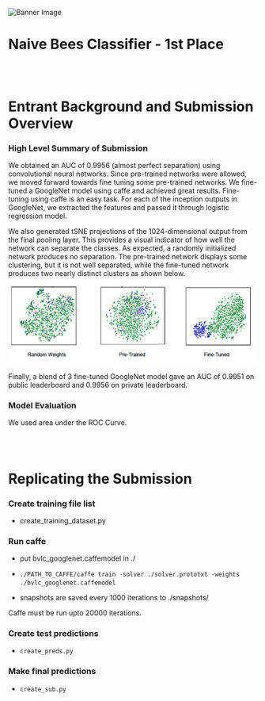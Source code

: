 ![Banner Image](https://s3.amazonaws.com/drivendata/comp_images/bombus_metis_tile.jpeg)
# Naive Bees Classifier - 1st Place
<br> <br>
# Entrant Background and Submission Overview

### High Level Summary of Submission
We obtained an AUC of 0.9956 (almost perfect separation) using convolutional
neural networks.  Since pre-trained networks were allowed, we moved forward towards fine tuning some pre-trained networks.  We fine-tuned a GoogleNet model using caffe and achieved great results. Fine-tuning using caffe is an easy task.  For each of the inception outputs in GoogleNet, we extracted the features and passed it through logistic regression model.

We also generated tSNE projections of the 1024-dimensional output from the final pooling layer. This provides a visual indicator of how well the network can separate the classes. As expected, a randomly initialized network produces no separation. The pre-trained network displays some clustering, but it is not well separated, while the fine-tuned network produces two nearly distinct clusters as shown below.

![tSNE](tSNE.jpg)

Finally, a blend of 3 fine-tuned GoogleNet model gave an AUC of 0.9951 on public leaderboard and 0.9956 on private leaderboard.

### Model Evaluation
We used area under the ROC Curve.

<br><br>
# Replicating the Submission

### Create training file list
* create_training_dataset.py

### Run caffe
* put bvlc_googlenet.caffemodel in ./

* `./PATH_TO_CAFFE/caffe train -solver ./solver.prototxt -weights ./bvlc_googlenet.caffemodel`

* snapshots are saved every 1000 iterations to ./snapshots/

Caffe must be run upto 20000 iterations.

### Create test predictions
* `create_preds.py`

### Make final predictions
* `create_sub.py`
